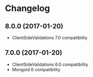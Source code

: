 # Changelog

## 8.0.0 (2017-01-20)

* ClientSideValidations 7.0 compatibility

## 7.0.0 (2017-01-20)

* ClientSideValidations 6.0 compatibility
* Mongoid 6 compatibility
